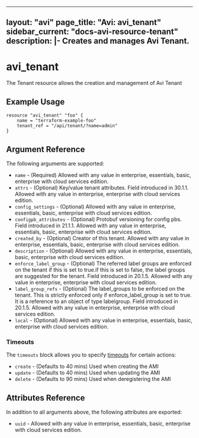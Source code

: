 <!--
    Copyright 2021 VMware, Inc.
    SPDX-License-Identifier: Mozilla Public License 2.0
-->
---
layout: "avi"
page_title: "Avi: avi_tenant"
sidebar_current: "docs-avi-resource-tenant"
description: |-
  Creates and manages Avi Tenant.
---

# avi_tenant

The Tenant resource allows the creation and management of Avi Tenant

## Example Usage

```hcl
resource "avi_tenant" "foo" {
    name = "terraform-example-foo"
    tenant_ref = "/api/tenant/?name=admin"
}
```

## Argument Reference

The following arguments are supported:

* `name` - (Required) Allowed with any value in enterprise, essentials, basic, enterprise with cloud services edition.
* `attrs` - (Optional) Key/value tenant attributes. Field introduced in 30.1.1. Allowed with any value in enterprise, enterprise with cloud services edition.
* `config_settings` - (Optional) Allowed with any value in enterprise, essentials, basic, enterprise with cloud services edition.
* `configpb_attributes` - (Optional) Protobuf versioning for config pbs. Field introduced in 21.1.1. Allowed with any value in enterprise, essentials, basic, enterprise with cloud services edition.
* `created_by` - (Optional) Creator of this tenant. Allowed with any value in enterprise, essentials, basic, enterprise with cloud services edition.
* `description` - (Optional) Allowed with any value in enterprise, essentials, basic, enterprise with cloud services edition.
* `enforce_label_group` - (Optional) The referred label groups are enforced on the tenant if this is set to true.if this is set to false, the label groups are suggested for the tenant. Field introduced in 20.1.5. Allowed with any value in enterprise, enterprise with cloud services edition.
* `label_group_refs` - (Optional) The label_groups to be enforced on the tenant. This is strictly enforced only if enforce_label_group is set to true. It is a reference to an object of type labelgroup. Field introduced in 20.1.5. Allowed with any value in enterprise, enterprise with cloud services edition.
* `local` - (Optional) Allowed with any value in enterprise, essentials, basic, enterprise with cloud services edition.


### Timeouts

The `timeouts` block allows you to specify [timeouts](https://www.terraform.io/docs/configuration/resources.html#timeouts) for certain actions:

* `create` - (Defaults to 40 mins) Used when creating the AMI
* `update` - (Defaults to 40 mins) Used when updating the AMI
* `delete` - (Defaults to 90 mins) Used when deregistering the AMI

## Attributes Reference

In addition to all arguments above, the following attributes are exported:

* `uuid` -  Allowed with any value in enterprise, essentials, basic, enterprise with cloud services edition.


